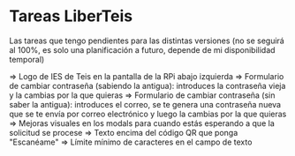 # Tareas LiberTeis

Las tareas que tengo pendientes para las distintas versiones (no se seguirá al 100%, es solo una planificación a futuro, depende de mi disponibilidad temporal)

=> Logo de IES de Teis en la pantalla de la RPi abajo izquierda
=> Formulario de cambiar contraseña (sabiendo la antigua): introduces la contraseña vieja y la cambias por la que quieras
=> Formulario de cambiar contraseña (sin saber la antigua): introduces el correo, se te genera una contraseña nueva que se te envía por correo electrónico y luego la cambias por la que quieras
=> Mejoras visuales en los modals para cuando estás esperando a que la solicitud se procese
=> Texto encima del código QR que ponga "Escanéame"
=> Límite mínimo de caracteres en el campo de texto
